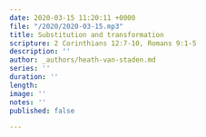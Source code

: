 ```yaml
---
date: 2020-03-15 11:20:11 +0000
file: "/2020/2020-03-15.mp3"
title: Substitution and transformation
scripture: 2 Corinthians 12:7-10, Romans 9:1-5
description: ''
author: _authors/heath-van-staden.md
series: ''
duration: ''
length: 
image: ''
notes: ''
published: false

---
```

